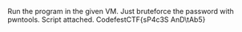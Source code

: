 Run the program in the given VM.
Just bruteforce the password with pwntools.
Script attached.
CodefestCTF{sP4c3S AnD\tAb5}

